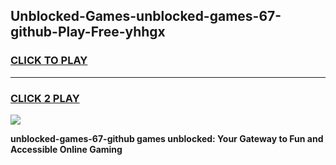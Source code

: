 
## Unblocked-Games-unblocked-games-67-github-Play-Free-yhhgx
<h3>
<a href="https://premium76.site?title=unblocked-games-67-github&ref=09A">CLICK TO PLAY</a></h3>
<hr>

<h3>
<a href="https://premium76.site?title=unblocked-games-67-github&ref=09A">CLICK 2 PLAY</a>
  
</h3>

<a href="https://premium76.site?title=unblocked-games-67-github&ref=09A"><img src="https://clearcache.store/games.png"></a>


**unblocked-games-67-github games unblocked: Your Gateway to Fun and Accessible Online Gaming**
